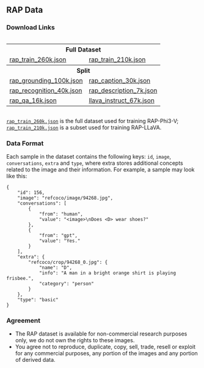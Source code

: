 ## RAP Data

### Download Links

<div class="two-columns">
    <div class="column">
        <table>
            <tr><th colspan="2" class="header">Full Dataset</th></tr>
            <tr>
                <td><a href="https://huggingface.co/datasets/Hoar012/RAP-260K/blob/main/rap_train_260k.json">rap_train_260k.json</a></td>
                <td><a href="https://huggingface.co/datasets/Hoar012/RAP-260K/blob/main/rap_train_210k.json">rap_train_210k.json</a></td>
            </tr>
            <tr><th colspan="2" class="header">Split</th></tr>
            <tr>
                <td><a href="https://huggingface.co/datasets/Hoar012/RAP-260K/blob/main/split/rap_grounding_100k.json">rap_grounding_100k.json</a></td>
                <td><a href="https://huggingface.co/datasets/Hoar012/RAP-260K/blob/main/split/rap_caption_30k.json">rap_caption_30k.json</a></td>
            </tr>
            <tr>
                <td><a href="https://huggingface.co/datasets/Hoar012/RAP-260K/blob/main/split/rap_recognition_40k.json">rap_recognition_40k.json</a></td>
                <td><a href="https://huggingface.co/datasets/Hoar012/RAP-260K/blob/main/split/rap_description_7k.json">rap_description_7k.json</a></td>
            </tr>
            <tr>
                <td><a href="https://huggingface.co/datasets/Hoar012/RAP-260K/blob/main/split/rap_qa_16k.json">rap_qa_16k.json</a></td>
                <td><a href="https://huggingface.co/datasets/Hoar012/RAP-260K/blob/main/split/llava_instruct_67k.json">llava_instruct_67k.json</a></td>
            </tr>
        </table>
    </div>
</div>


[`rap_train_260k.json`](https://huggingface.co/datasets/Hoar012/RAP-260K/blob/main/rap_train_260k.json) is the full dataset used for training RAP-Phi3-V; [`rap_train_210k.json`](https://huggingface.co/datasets/Hoar012/RAP-260K/blob/main/rap_train_210k.json) is a subset used for training RAP-LLaVA.

### Data Format
Each sample in the dataset contains the following keys: `id`, `image`, `conversations`, `extra` and `type`, where extra stores additional concepts related to the image and their information. For example, a sample may look like this:
```
{
    "id": 156,
    "image": "refcoco/image/94268.jpg",
    "conversations": [
        {
            "from": "human",
            "value": "<image>\nDoes <D> wear shoes?"
        },
        {
            "from": "gpt",
            "value": "Yes."
        }
    ],
    "extra": {
        "refcoco/crop/94268_0.jpg": {
            "name": "D",
            "info": "A man in a bright orange shirt is playing frisbee.",
            "category": "person"
        }
    },
    "type": "basic"
}
```

### Agreement
- The RAP dataset is available for non-commercial research purposes only, we do not own the rights to these images.
- You agree not to reproduce, duplicate, copy, sell, trade, resell or exploit for any commercial purposes, any portion of the images and any portion of derived data.